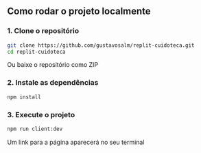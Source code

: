## Como rodar o projeto localmente

### 1. Clone o repositório

```bash
git clone https://github.com/gustavosalm/replit-cuidoteca.git
cd replit-cuidoteca
```
Ou baixe o repositório como ZIP

### 2. Instale as dependências

```bash
npm install
```

### 3. Execute o projeto

```bash
npm run client:dev
```
Um link para a página aparecerá no seu terminal
